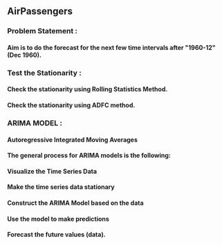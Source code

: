 ## AirPassengers
### Problem Statement :
#### Aim is to do the forecast for the next few time intervals after "1960-12"(Dec 1960).

### Test the Stationarity :
   #### Check the stationarity using Rolling Statistics Method.
   #### Check the stationarity using ADFC method.
    
### ARIMA MODEL :
 #### Autoregressive Integrated Moving Averages
 #### The general process for ARIMA models is the following:

   #### Visualize the Time Series Data
   #### Make the time series data stationary
   #### Construct the ARIMA Model  based on the data
   #### Use the model to make predictions
   #### Forecast the future values (data).
